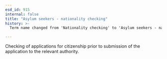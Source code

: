 ```yaml
---
esd_id: 915
internal: false
title: "Asylum seekers - nationality checking"
history: >-
  Term name changed from 'Nationality checking' to 'Asylum seekers - nationality checking' in version 3.00.

---
```


Checking of applications for citizenship prior to submission of the application to the relevant authority.

